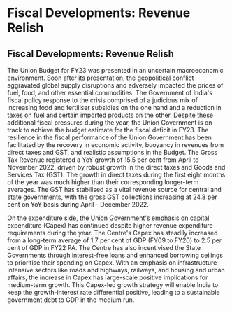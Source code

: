 # Fiscal Developments: Revenue Relish

## Fiscal Developments: Revenue Relish

<!-- image -->

The Union Budget for FY23 was presented in an uncertain macroeconomic environment. Soon after its presentation, the geopolitical conflict aggravated global supply disruptions and adversely impacted the prices of fuel, food, and other essential commodities. The Government of India's fiscal policy response to the crisis comprised of a judicious mix of increasing food and fertiliser subsidies on the one hand and a reduction in taxes on fuel and certain imported products on the other. Despite these additional fiscal pressures during the year, the Union Government is on track to achieve the budget estimate for the fiscal deficit in FY23. The resilience in the fiscal performance of the Union Government has  been  facilitated  by  the  recovery  in  economic  activity,  buoyancy  in  revenues  from direct taxes and GST, and realistic assumptions in the Budget. The Gross Tax Revenue registered a YoY growth of 15.5 per cent from April to November 2022, driven by robust growth in the direct taxes and Goods and Services Tax (GST). The growth in direct taxes during  the  first  eight  months  of  the  year  was  much  higher  than  their  corresponding longer-term averages. The GST has stabilised as a vital revenue source for central and state governments, with the gross GST collections increasing at 24.8 per cent on YoY basis during April - December 2022.

On  the  expenditure  side,  the  Union  Government's  emphasis  on  capital  expenditure (Capex) has continued despite higher revenue expenditure requirements during the year. The Centre's Capex has steadily increased from a long-term average of 1.7 per cent of GDP (FY09 to FY20) to 2.5 per cent of GDP in FY22 PA. The Centre has also incentivised the State Governments through interest-free loans and enhanced borrowing ceilings to prioritise their spending on Capex. With an emphasis on infrastructure-intensive sectors like roads and highways, railways, and housing and urban affairs, the increase in Capex has large-scale positive implications for medium-term growth. This Capex-led growth strategy will enable India to keep the growth-interest rate differential positive, leading to a sustainable government debt to GDP in the medium run.